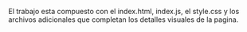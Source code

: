 El trabajo esta compuesto con el index.html, index.js, el style.css y los archivos adicionales que completan los detalles visuales de la pagina.
